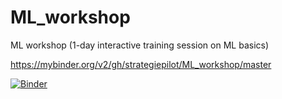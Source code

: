 # ML_workshop
ML workshop (1-day interactive training session on ML basics)





https://mybinder.org/v2/gh/strategiepilot/ML_workshop/master

[![Binder](https://mybinder.org/badge_logo.svg)](https://mybinder.org/v2/gh/strategiepilot/ML_workshop/master)
